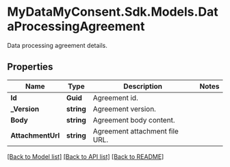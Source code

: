 # MyDataMyConsent.Sdk.Models.DataProcessingAgreement
Data processing agreement details.

## Properties

Name | Type | Description | Notes
------------ | ------------- | ------------- | -------------
**Id** | **Guid** | Agreement id. | 
**_Version** | **string** | Agreement version. | 
**Body** | **string** | Agreement body content. | 
**AttachmentUrl** | **string** | Agreement attachment file URL. | 

[[Back to Model list]](../README.md#documentation-for-models) [[Back to API list]](../README.md#documentation-for-api-endpoints) [[Back to README]](../README.md)

